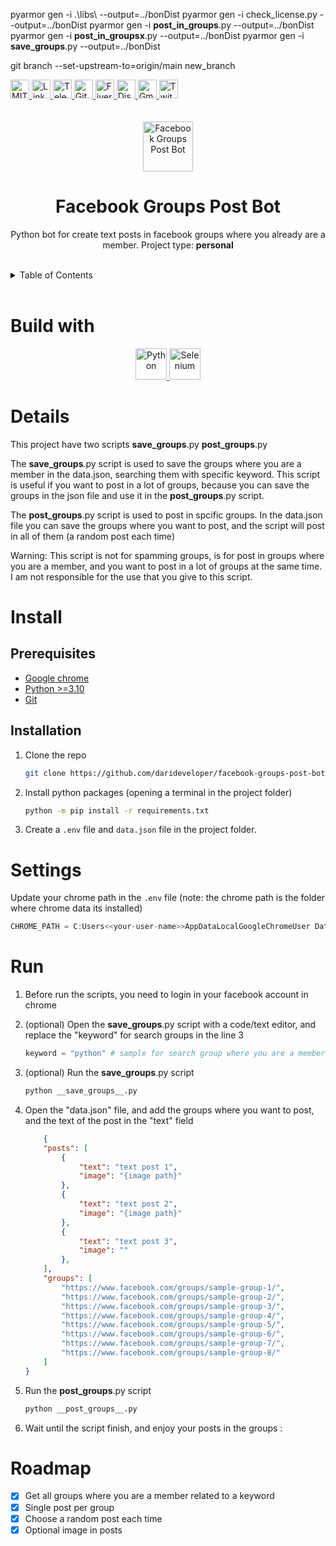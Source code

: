 pyarmor gen -i .\libs\  --output=../bonDist
pyarmor gen -i check_license.py --output=../bonDist
pyarmor gen -i __post_in_groups__.py  --output=../bonDist
pyarmor gen -i __post_in_groupsx__.py  --output=../bonDist
pyarmor gen -i __save_groups__.py  --output=../bonDist

git branch --set-upstream-to=origin/main new_branch





<div><a href='https://github.com/darideveloper/facebook-groups-post-bot/blob/master/LICENSE' target='_blank'>
                <img src='https://img.shields.io/github/license/darideveloper/facebook-groups-post-bot.svg?style=for-the-badge' alt='MIT License' height='30px'/>
            </a><a href='https://www.linkedin.com/in/francisco-dari-hernandez-6456b6181/' target='_blank'>
                <img src='https://img.shields.io/static/v1?style=for-the-badge&message=LinkedIn&color=0A66C2&logo=LinkedIn&logoColor=FFFFFF&label=' alt='Linkedin' height='30px'/>
            </a><a href='https://t.me/darideveloper' target='_blank'>
                <img src='https://img.shields.io/static/v1?style=for-the-badge&message=Telegram&color=26A5E4&logo=Telegram&logoColor=FFFFFF&label=' alt='Telegram' height='30px'/>
            </a><a href='https://github.com/darideveloper' target='_blank'>
                <img src='https://img.shields.io/static/v1?style=for-the-badge&message=GitHub&color=181717&logo=GitHub&logoColor=FFFFFF&label=' alt='Github' height='30px'/>
            </a><a href='https://www.fiverr.com/darideveloper' target='_blank'>
                <img src='https://img.shields.io/static/v1?style=for-the-badge&message=Fiverr&color=222222&logo=Fiverr&logoColor=1DBF73&label=' alt='Fiverr' height='30px'/>
            </a><a href='https://discord.com/users/992019836811083826' target='_blank'>
                <img src='https://img.shields.io/static/v1?style=for-the-badge&message=Discord&color=5865F2&logo=Discord&logoColor=FFFFFF&label=' alt='Discord' height='30px'/>
            </a><a href='mailto:darideveloper@gmail.com?subject=Hello Dari Developer' target='_blank'>
                <img src='https://img.shields.io/static/v1?style=for-the-badge&message=Gmail&color=EA4335&logo=Gmail&logoColor=FFFFFF&label=' alt='Gmail' height='30px'/>
            </a><a href='https://www.twitch.tv/darideveloper' target='_blank'>
                <img src='https://img.shields.io/static/v1?style=for-the-badge&message=Twitch&color=b9a3e3&logo=Twitch&logoColor=ffffff&label=' alt='Twitch' height='30px'/>
            </a></div><div align='center'><br><br><img src='https://github.com/darideveloper/facebook-groups-post-bot/raw/master/imgs/logo.gif' alt='Facebook Groups Post Bot' height='80px'/>

# Facebook Groups Post Bot

Python bot for create text posts in facebook groups where you already are a member.
Project type: **personal**

</div><br><details>
            <summary>Table of Contents</summary>
            <ol>
<li><a href='#buildwith'>Build With</a></li>
<li><a href='#media'>Media</a></li>
<li><a href='#details'>Details</a></li>
<li><a href='#install'>Install</a></li>
<li><a href='#settings'>Settings</a></li>
<li><a href='#run'>Run</a></li>
<li><a href='#roadmap'>Roadmap</a></li></ol>
        </details><br>

# Build with

<div align='center'><a href='https://www.python.org/' target='_blank'> <img src='https://cdn.svgporn.com/logos/python.svg' alt='Python' title='Python' height='50px'/> </a><a href='https://www.selenium.dev/' target='_blank'> <img src='https://cdn.svgporn.com/logos/selenium.svg' alt='Selenium' title='Selenium' height='50px'/> </a></div>

# Details

This project have two scripts **save_groups**.py **post_groups**.py

The **save_groups**.py script is used to save the groups where you are a member in the data.json, searching them with specific keyword. This script is useful if you want to post in a lot of groups, because you can save the groups in the json file and use it in the **post_groups**.py script.


The **post_groups**.py script is used to post in spcific groups. In the data.json file you can save the groups where you want to post, and the script will post in all of them (a random post each time)

Warning: This script is not for spamming groups, is for post in groups where you are a member, and you want to post in a lot of groups at the same time. I am not responsible for the use that you give to this script.

# Install

## Prerequisites

* [Google chrome](https://www.google.com/intl/es-419/chrome/)
* [Python >=3.10](https://www.python.org/)
* [Git](https://git-scm.com/)

## Installation

1. Clone the repo

   ```sh
   git clone https://github.com/darideveloper/facebook-groups-post-bot.git
   ```

2. Install python packages (opening a terminal in the project folder)

   ```sh
   python -m pip install -r requirements.txt 
   ```

3. Create a `.env` file and `data.json` file in the project folder.

# Settings

Update your chrome path in the `.env` file (note: the chrome path is the folder where chrome data its installed)

```js
CHROME_PATH = C:Users<<your-user-name>>AppDataLocalGoogleChromeUser Data
```

# Run

1. Before run the scripts, you need to login in your facebook account in chrome

2. (optional) Open the **save_groups**.py script with a code/text editor, and replace the "keyword" for search groups in the line 3

    ```python
    keyword = "python" # sample for search group where you are a member, about python
    ```

3. (optional) Run the **save_groups**.py script

    ```sh
    python __save_groups__.py
    ```

4. Open the "data.json" file, and add the groups where you want to post, and the text of the post in the "text" field

    ```json
        {
        "posts": [
            {
                "text": "text post 1",
                "image": "{image path}"
            },
            {
                "text": "text post 2",
                "image": "{image path}"
            },
            {
                "text": "text post 3",
                "image": ""
            },
        ],
        "groups": [
            "https://www.facebook.com/groups/sample-group-1/",
            "https://www.facebook.com/groups/sample-group-2/",
            "https://www.facebook.com/groups/sample-group-3/",
            "https://www.facebook.com/groups/sample-group-4/",
            "https://www.facebook.com/groups/sample-group-5/",
            "https://www.facebook.com/groups/sample-group-6/",
            "https://www.facebook.com/groups/sample-group-7/",
            "https://www.facebook.com/groups/sample-group-8/"
        ]
    }
    ```

5. Run the **post_groups**.py script

    ```sh
    python __post_groups__.py
    ```

6. Wait until the script finish, and enjoy your posts in the groups :

# Roadmap

- [x] Get all groups where you are a member related to a keyword
- [X] Single post per group
- [X] Choose a random post each time
- [X] Optional image in posts